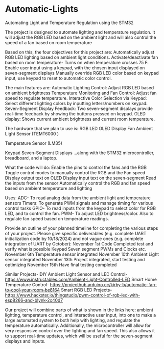 # Automatic-Lights
Automating Light and Temperature Regulation using the STM32

The project is designed to automate lighting and temperature regulation. It will adjust the RGB LED based on the ambient light and will also control the speed of a fan based on room temperature 

Based on this, the four objectives for this project are:
Automatically adjust RGB LED lighting based on ambient light conditions.
Activate/deactivate fan based on room temperature- Turns on when temperature crosses 75 F.      
Enable user input using a keypad, with the chosen input displayed on seven-segment displays
Manually override RGB LED color based on keypad input, use keypad to reset to automatic color control. 

The main features are:
Automatic Lighting Control: Adjust RGB LED based on ambient brightness
Temperature Monitoring and Fan Control: Adjust fan speed to regulate temperature.
Interactive Color Selection via Keypad: Select different lighting colors by inputting letters/numbers on keypad. 
Seven-Segment Display Feedback: Two seven-segment displays provide real-time feedback by showing the buttons pressed on keypad. 
OLED display:  Shows current ambient brightness and current room temperature. 
	
The hardware that we plan to use is:
RGB LED
OLED Display
Fan
Ambient Light Sensor (TEMT6000 )

Temperature Sensor (LM35)


Keypad
Seven-Segment Displays
	…along with the STM32 microcontroller, breadboard, and a laptop.

What the code will do:
Enable the pins to control the fans and the RGB
Toggle control modes to manually control the RGB and the Fan speed
Display output text on OLED
Display input text on the seven-segment
Read the inputs from the sensor
Automatically control the RGB and fan speed based on ambient temperature and lighting

Uses: 
ADC- To read analog data from the ambient light and temperature sensors
Timers: To generate PWM signals and manage timing for various control tasks
 GPIO-  To read inputs from the keypad to select color for RGB LED, and to control the fan. 
 PWM- To adjust LED brightness/color. Also to regulate fan speed based on temperature readings.

Provide an outline of your planned timeline for completing the various steps of your project. Please give specific deliverables (e.g. complete UART initialization code by 10/18/2024) and not vague ones (e.g. complete integration of UART by October):
November 1st
Code Completed test and verify what is possible
Keypad
Seven segment
PWMs and Clocks etc. 
November 6th
Temperature sensor integrated
November 10th 
Ambient Light sensor integrated
November 13th
Project integrated, start testing and optimizing
November 15th
Have final testing completed

Similar Projects- 
DIY Ambient Light Sensor and LED Control- https://www.instructables.com/Ambient-Light-Controlled-LED
Smart Home Temperature Control- https://projecthub.arduino.cc/kirby-b/automatic-fan-to-cool-your-room-be8164
Smart RGB LED Projects-
https://www.hackster.io/thingstudio/pwm-control-of-rgb-led-with-esp8266-and-blynk-2c40d7

Our project will combine parts of what is shown in the links here: ambient lighting, temperature control, and interactive user input, into one to make a large automated system to both help with lighting, and regulate the temperature automatically. 
Additionally, the microcontroller will allow for very responsive control over the lighting and fan speed. This also allows it to support real-time updates, which will be useful for the seven-segment displays and inputs.
